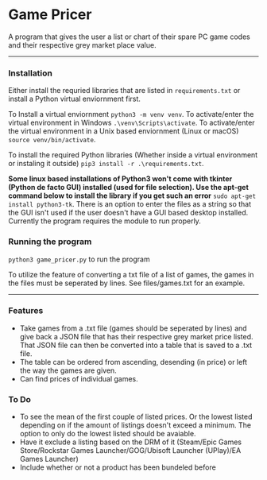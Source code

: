 # Game Pricer
A program that gives the user a list or chart of their spare PC game codes and their respective grey market place value.

---
### Installation
Either install the requried libraries that are listed in ```requirements.txt``` or install a Python virtual enviornment first.

To Install a virtual enviornment
```python3 -m venv venv```.
To activate/enter the virtual environment in Windows
```.\venv\Scripts\activate```.
To activate/enter the virtual environment in a Unix based enviornment (Linux or macOS)
```source venv/bin/activate```.

To install the required Python libraries (Whether inside a virtual environment or instaling it outside)
```pip3 install -r .\requirements.txt```.

**Some linux based installations of Python3 won't come with tkinter (Python de facto GUI) installed (used for file selection). Use the apt-get command below to install the library if you get such an error**
```sudo apt-get install python3-tk```.
There is an option to enter the files as a string so that the GUI isn't used if the user doesn't have a GUI based desktop installed. Currently the program  requires the module to run properly.

### Running the program
```python3 game_pricer.py``` to run the program

To utilize the feature of converting a txt file of a list of games, the games in the files must be seperated by lines. See files/games.txt for an example.

---
### Features
- Take games from a .txt file (games should be seperated by lines) and give back a JSON file that has their respective grey market price listed. That JSON file can then be converted into a table that is saved to a .txt file.
- The table can be ordered from ascending, desending (in price) or left the way the games are given.
- Can find prices of individual games.

### To Do
- To see the mean of the first couple of listed prices. Or the lowest listed depending on if the amount of listings doesn't exceed a minimum. The option to only do the lowest listed should be avaiable.
- Have it exclude a listing based on the DRM of it (Steam/Epic Games Store/Rockstar Games Launcher/GOG/Ubisoft Launcher (UPlay)/EA Games Launcher)
- Include whether or not a product has been bundeled before
